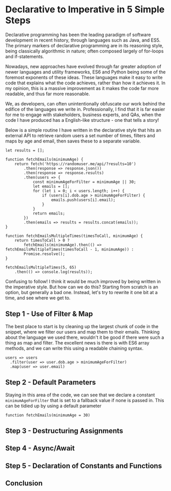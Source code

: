 # Declarative to Imperative in 5 Simple Steps

Declarative programming has been the leading paradigm of software development in recent history, through languages such as Java, and ES5. The primary markers of declarative programming are in its reasoning style, being classically algorithmic in nature; often composed largely of for-loops and if-statements.

Nowadays, new approaches have evolved through far greater adoption of newer languages and utility frameworks, ES6 and Python being some of the foremost exponents of these ideas. These languages make it easy to write code that explains what the code achieves, rather than how it achieves it. In my opinion, this is a massive improvement as it makes the code far more readable, and thus far more reasonable.

We, as developers, can often unintentionally obfuscate our work behind the edifice of the languages we write in. Professionally, I find that it is far easier for me to engage with stakeholders, business experts, and QAs, when the code I have produced has a English-like structure - one that tells a story!

Below is a simple routine I have written in the declarative style that hits an external API to retrieve random users a set number of times, filters and maps by age and email, then saves these to a separate variable.  

```
let results = [];

function fetchEmails(minimumAge) {
    return fetch('https://randomuser.me/api/?results=10')
        .then(response => response.json())
        .then(response => response.results)
        .then(users => {
            const minimumAgeForFilter = minimumAge || 30;
            let emails = [];
            for (let i = 0; i < users.length; i++) {
                if (users[i].dob.age > minimumAgeForFilter) {
                    emails.push(users[i].email);
                }
            }
            return emails;
        })
        .then(emails => results = results.concat(emails));
}

function fetchEmailsMultipleTimes(timesToCall, minimumAge) {
    return timesToCall > 0 ?
        fetchEmails(minimumAge).then(() => fetchEmailsMultipleTimes(timesToCall - 1, minimumAge)) :
        Promise.resolve();
}

fetchEmailsMultipleTimes(5, 65)
    .then(() => console.log(results));
```

Confusing to follow! I think it would be much improved by being written in the imperative style. But how can we do this? Starting from scratch is an option, but generally a bad one. Instead, let's try to rewrite it one bit at a time, and see where we get to.

## Step 1 - Use of Filter & Map

The best place to start is by cleaning up the largest chunk of code in the snippet, where we filter our users and map them to their emails. Thinking about the language we used there, wouldn't it be good if there were such a thing as map and filter. The excellent news is there is with ES6 array methods, and we can write this using a readable chaining syntax.

```
users => users
  .filter(user => user.dob.age > minimumAgeForFilter)
  .map(user => user.email)
```

## Step 2 - Default Parameters

Staying in this area of the code, we can see that we declare a constant `minimumAgeForFilter` that is set to a fallback value if none is passed in. This can be tidied up by using a default parameter
```
function fetchEmails(minimumAge = 30)
```

## Step 3 - Destructuring Assignments

## Step 4 - Async/Await

## Step 5 - Declaration of Constants and Functions

## Conclusion
